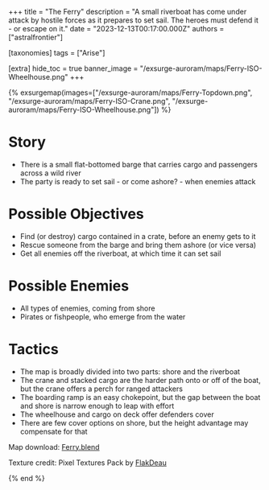 +++
title = "The Ferry"
description = "A small riverboat has come under attack by hostile forces as it prepares to set sail. The heroes must defend it - or escape on it."
date = "2023-12-13T00:17:00.000Z"
authors = ["astralfrontier"]

[taxonomies]
tags = ["Arise"]

[extra]
hide_toc = true
banner_image = "/exsurge-auroram/maps/Ferry-ISO-Wheelhouse.png"
+++

{% exsurgemap(images=["/exsurge-auroram/maps/Ferry-Topdown.png", "/exsurge-auroram/maps/Ferry-ISO-Crane.png", "/exsurge-auroram/maps/Ferry-ISO-Wheelhouse.png"]) %}

# Story

- There is a small flat-bottomed barge that carries cargo and passengers across a wild river
- The party is ready to set sail - or come ashore? - when enemies attack

# Possible Objectives

- Find (or destroy) cargo contained in a crate, before an enemy gets to it
- Rescue someone from the barge and bring them ashore (or vice versa)
- Get all enemies off the riverboat, at which time it can set sail

# Possible Enemies

- All types of enemies, coming from shore
- Pirates or fishpeople, who emerge from the water

# Tactics

- The map is broadly divided into two parts: shore and the riverboat
- The crane and stacked cargo are the harder path onto or off of the boat, but the crane offers a perch for ranged attackers
- The boarding ramp is an easy chokepoint, but the gap between the boat and shore is narrow enough to leap with effort
- The wheelhouse and cargo on deck offer defenders cover
- There are few cover options on shore, but the height advantage may compensate for that

Map download: [Ferry.blend](/exsurge-auroram/maps/Ferry.blend)

Texture credit: Pixel Textures Pack by [FlakDeau](https://flakdeau19.itch.io/)

{% end %}
